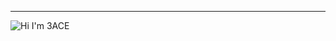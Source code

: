 ---
<img algin="left" alt="Hi I'm 3ACE" src="https://github-readme-stats.vercel.app/api?username=3ACE-code&show_icons=true&theme=ayu-mirage&count_private=true" />
